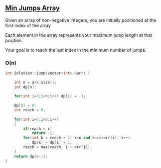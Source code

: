 ## [Min Jumps Array](https://www.interviewbit.com/problems/min-jumps-array/)

Given an array of non-negative integers, you are initially positioned at the first index of the array.

Each element in the array represents your maximum jump length at that position.

Your goal is to reach the last index in the minimum number of jumps.

### O(n) 
```cpp 
int Solution::jump(vector<int> &arr) {
    
    int n = arr.size();
    int dp[n];
    
    for(int i=0;i<n;i++) dp[i] = -1;
    
    dp[0] = 0;
    int reach = 0;
    
    for(int i=0;i<n;i++)
    {
        if(reach < i)
            return -1;
        for(int k = reach + 1; k<n and k<=i+arr[i]; k++)
            dp[k] = dp[i] + 1;
        reach = max(reach, i + arr[i]);
    }
    return dp[n-1];
}
```